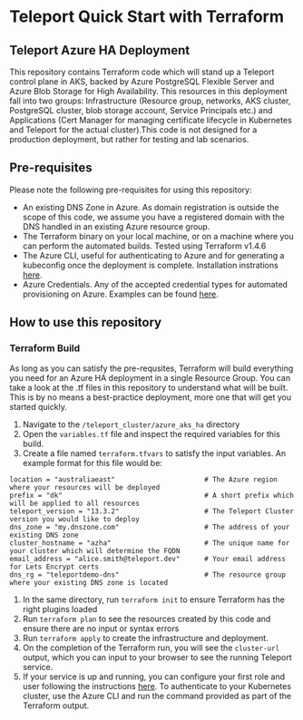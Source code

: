 # Teleport Quick Start with Terraform
## Teleport Azure HA Deployment

This repository contains Terraform code which will stand up a Teleport control plane in AKS, backed by Azure PostgreSQL Flexible Server and Azure Blob Storage for High Availability. This resources in this deployment fall into two groups: Infrastructure (Resource group, networks, AKS cluster, PostgreSQL cluster, blob storage account, Service Principals etc.) and Applications (Cert Manager for managing certificate lifecycle in Kubernetes and Teleport for the actual cluster).This code is not designed for a production deployment, but rather for testing and lab scenarios.

## Pre-requisites
Please note the following pre-requisites for using this repository:
- An existing DNS Zone in Azure. As domain registration is outside the scope of this code, we assume you have a registered domain with the DNS handled in an existing Azure resource group. 
- The Terraform binary on your local machine, or on a machine where you can perform the automated builds. Tested using Terraform v1.4.6
- The Azure CLI, useful for authenticating to Azure and for generating a kubeconfig once the deployment is complete. Installation instrations [here](https://learn.microsoft.com/en-us/cli/azure/install-azure-cli).
- Azure Credentials. Any of the accepted credential types for automated provisioning on Azure. Examples can be found [here](https://registry.terraform.io/providers/hashicorp/azurerm/3.68.0/docs#authenticating-to-azure).

## How to use this repository

### Terraform Build
As long as you can satisfy the pre-requsites, Terraform will build everything you need for an Azure HA deployment in a single Resource Group. You can take a look at the .tf files in this repository to understand what will be built. This is by no means a best-practice deployment, more one that will get you started quickly. 

1. Navigate to the `/teleport_cluster/azure_aks_ha` directory
2. Open the `variables.tf` file and inspect the required variables for this build.
3. Create a file named `terraform.tfvars` to satisfy the input variables. An example format for this file would be: 

```
location = "australiaeast"                      # The Azure region where your resources will be deployed
prefix = "dk"                                   # A short prefix which will be applied to all resources
teleport_version = "13.3.2"                     # The Teleport Cluster version you would like to deploy
dns_zone = "my.dnszone.com"                     # The address of your existing DNS zone 
cluster_hostname = "azha"                       # The unique name for your cluster which will determine the FQDN
email_address = "alice.smith@teleport.dev"      # Your email address for Lets Encrypt certs   
dns_rg = "teleportdemo-dns"                     # The resource group where your existing DNS zone is located
```

1. In the same directory, run `terraform init` to ensure Terraform has the right plugins loaded
2. Run `terraform plan` to see the resources created by this code and ensure there are no input or syntax errors
3. Run `terraform apply` to create the infrastructure and deployment. 
4. On the completion of the Terraform run, you will see the `cluster-url` output, which you can input to your browser to see the running Teleport service. 
5. If your service is up and running, you can configure your first role and user following the instructions [here](https://goteleport.com/docs/deploy-a-cluster/helm-deployments/kubernetes-cluster/#step-22-create-a-local-user). To authenticate to your Kubernetes cluster, use the Azure CLI and run the command provided as part of the Terraform output.

